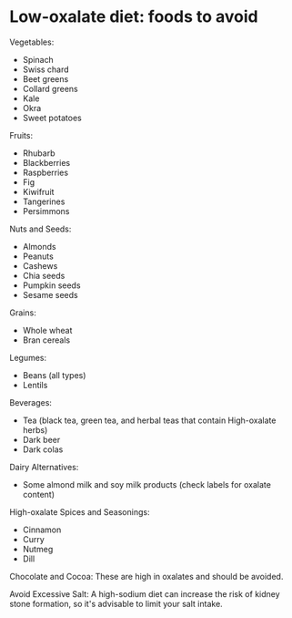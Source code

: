 # Low-oxalate diet: foods to avoid

Vegetables:

* Spinach
* Swiss chard
* Beet greens
* Collard greens
* Kale
* Okra
* Sweet potatoes

Fruits:

* Rhubarb
* Blackberries
* Raspberries
* Fig
* Kiwifruit
* Tangerines
* Persimmons

Nuts and Seeds:

* Almonds
* Peanuts
* Cashews
* Chia seeds
* Pumpkin seeds
* Sesame seeds

Grains:

* Whole wheat
* Bran cereals

Legumes:

* Beans (all types)
* Lentils

Beverages:

* Tea (black tea, green tea, and herbal teas that contain High-oxalate herbs)
* Dark beer
* Dark colas

Dairy Alternatives:

* Some almond milk and soy milk products (check labels for oxalate content)

High-oxalate Spices and Seasonings:

* Cinnamon
* Curry
* Nutmeg
* Dill

Chocolate and Cocoa: These are high in oxalates and should be avoided.


Avoid Excessive Salt: A high-sodium diet can increase the risk of kidney stone formation, so it's advisable to limit your salt intake.
